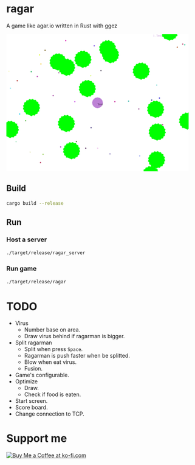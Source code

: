 # ragar

A game like agar.io written in Rust with ggez

<img src="./screenshot.png" width="480">

## Build
```sh
cargo build --release
```

## Run
### Host a server
```sh
./target/release/ragar_server
```

### Run game
```sh
./target/release/ragar
```

# TODO
- Virus
  - Number base on area.
  - Draw virus behind if ragarman is bigger.
- Split ragarman
  - Split when press `Space`.
  - Ragarman is push faster when be splitted.
  - Blow when eat virus.
  - Fusion.
- Game's configurable.
- Optimize
  - Draw.
  - Check if food is eaten.
- Start screen.
- Score board.
- Change connection to TCP.

# Support me
<a href='https://ko-fi.com/W7W5KWLN' target='_blank'><img height='36' style='border:0px;height:36px;' src='https://az743702.vo.msecnd.net/cdn/kofi2.png?v=0' border='0' alt='Buy Me a Coffee at ko-fi.com' /></a>